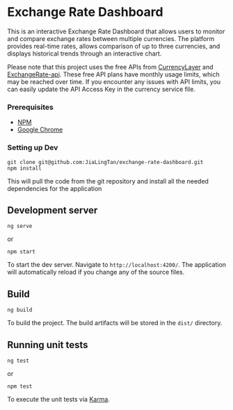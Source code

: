 # Exchange Rate Dashboard

This is an interactive Exchange Rate Dashboard that allows users to monitor and compare exchange rates between multiple currencies.
The platform provides real-time rates, allows comparison of up to three currencies,
and displays historical trends through an interactive chart.

Please note that this project uses the free APIs from [CurrencyLayer](https://currencylayer.com/documentation)
and [ExchangeRate-api](https://www.exchangerate-api.com/docs/overview). These free API plans have monthly usage limits, which may be reached over time.
If you encounter any issues with API limits, you can easily update the API Access Key in the currency service file.

### Prerequisites

- [NPM](https://www.npmjs.com/get-npm)
- [Google Chrome](https://www.google.com/chrome/browser/desktop/)

### Setting up Dev

```shell
git clone git@github.com:JiaLingTan/exchange-rate-dashboard.git
npm install
```

This will pull the code from the git repository and install all the needed dependencies for the application

## Development server

```shell
ng serve
```

or

```shell
npm start
```

To start the dev server. Navigate to `http://localhost:4200/`. The application will automatically reload if you change any of the source files.

## Build

```shell
ng build
```

To build the project. The build artifacts will be stored in the `dist/` directory.

## Running unit tests

```shell
ng test
```

or

```shell
npm test
```

To execute the unit tests via [Karma](https://karma-runner.github.io).
